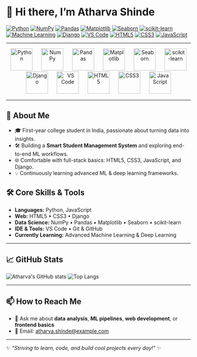 <!-- 👋 Hi there, I’m Atharva Shinde -->
# 👋 Hi there, I’m Atharva Shinde

<!-- ================================================================= -->
<!--                              Badges                                -->
<!-- ================================================================= -->
[![Python](https://img.shields.io/badge/Python-3776AB?style=for-the-badge&logo=python&logoColor=white)](https://www.python.org/)
[![NumPy](https://img.shields.io/badge/NumPy-013243?style=for-the-badge&logo=numpy&logoColor=white)](https://numpy.org/)
[![Pandas](https://img.shields.io/badge/Pandas-150458?style=for-the-badge&logo=pandas&logoColor=white)](https://pandas.pydata.org/)
[![Matplotlib](https://img.shields.io/badge/Matplotlib-11557C?style=for-the-badge&logo=matplotlib&logoColor=white)](https://matplotlib.org/)
[![Seaborn](https://img.shields.io/badge/Seaborn-0F3D6D?style=for-the-badge&logo=seaborn&logoColor=white)](https://seaborn.pydata.org/)
[![scikit-learn](https://img.shields.io/badge/scikit--learn-F7931E?style=for-the-badge&logo=scikit-learn&logoColor=white)](https://scikit-learn.org/)
[![Machine Learning](https://img.shields.io/badge/Machine%20Learning-F26A27?style=for-the-badge&logo=machine-learning&logoColor=white)](https://github.com/topics/machine-learning)
[![Django](https://img.shields.io/badge/Django-092E20?style=for-the-badge&logo=django&logoColor=white)](https://www.djangoproject.com/)
[![VS Code](https://img.shields.io/badge/VS%20Code-007ACC?style=for-the-badge&logo=visual-studio-code&logoColor=white)](https://code.visualstudio.com/)
[![HTML5](https://img.shields.io/badge/HTML5-E34F26?style=for-the-badge&logo=html5&logoColor=white)](https://developer.mozilla.org/docs/Web/HTML)
[![CSS3](https://img.shields.io/badge/CSS3-1572B6?style=for-the-badge&logo=css3&logoColor=white)](https://developer.mozilla.org/docs/Web/CSS)
[![JavaScript](https://img.shields.io/badge/JavaScript-F7DF1E?style=for-the-badge&logo=javascript&logoColor=black)](https://developer.mozilla.org/docs/Web/JavaScript)

---

<!-- ================================================================= -->
<!--                            Logo Row                               -->
<!-- ================================================================= -->
<p align="center">
  <img src="https://www.python.org/static/community_logos/python-logo.png" alt="Python" width="60" style="margin:0 10px;" />
  <img src="https://numpy.org/images/logos/numpy.svg" alt="NumPy" width="60" style="margin:0 10px;" />
  <img src="https://pandas.pydata.org/static/img/pandas_mark.svg" alt="Pandas" width="60" style="margin:0 10px;" />
  <img src="https://matplotlib.org/_static/images/logo2.svg" alt="Matplotlib" width="60" style="margin:0 10px;" />
  <img src="https://seaborn.pydata.org/_static/logo-wide-lightbg.svg" alt="Seaborn" width="60" style="margin:0 10px;" />
  <img src="https://scikit-learn.org/stable/_static/scikit-learn-logo-small.png" alt="scikit-learn" width="60" style="margin:0 10px;" />
  <img src="https://static.djangoproject.com/img/logos/django-logo-negative.svg" alt="Django" width="60" style="margin:0 10px;" />
  <img src="https://code.visualstudio.com/assets/images/code-stable-product-icon.svg" alt="VS Code" width="60" style="margin:0 10px;" />
  <img src="https://cdn.jsdelivr.net/gh/devicons/devicon/icons/html5/html5-original.svg" alt="HTML5" width="60" style="margin:0 10px;" />
  <img src="https://cdn.jsdelivr.net/gh/devicons/devicon/icons/css3/css3-original.svg" alt="CSS3" width="60" style="margin:0 10px;" />
  <img src="https://cdn.jsdelivr.net/gh/devicons/devicon/icons/javascript/javascript-original.svg" alt="JavaScript" width="60" style="margin:0 10px;" />
</p>

---

## 👋 About Me
- 🎓 First-year college student in India, passionate about turning data into insights.
- 🛠️ Building a **Smart Student Management System** and exploring end-to-end ML workflows.
- 🌐 Comfortable with full-stack basics: HTML5, CSS3, JavaScript, and Django.
- 💡 Continuously learning advanced ML & deep learning frameworks.

## 🛠️ Core Skills & Tools
- **Languages:** Python, JavaScript  
- **Web:** HTML5 • CSS3 • Django  
- **Data Science:** NumPy • Pandas • Matplotlib • Seaborn • scikit-learn  
- **IDE & Tools:** VS Code • Git & GitHub  
- **Currently Learning:** Advanced Machine Learning & Deep Learning

---

## 📈 GitHub Stats
![Atharva's GitHub stats](https://github-readme-stats.vercel.app/api?username=YOUR_USERNAME&show_icons=true&theme=radical)
![Top Langs](https://github-readme-stats.vercel.app/api/top-langs/?username=YOUR_USERNAME&layout=compact&theme=radical)

---

## 📫 How to Reach Me
- 💬 Ask me about **data analysis**, **ML pipelines**, **web development**, or **frontend basics**  
- 📧 Email: atharva.shinde@example.com

---

✨ *“Striving to learn, code, and build cool projects every day!”* ✨
